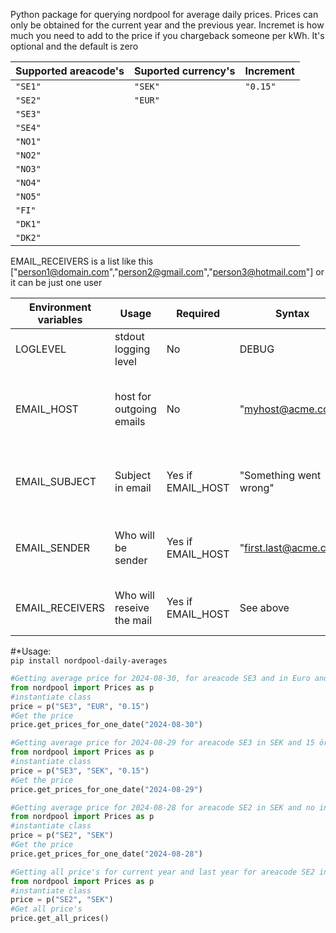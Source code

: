 
Python package for querying nordpool for average daily prices.
Prices can only be obtained for the current year and the previous year.
Incremet is how much you need to add to the price if you chargeback someone per kWh. It's optional and the default is zero

| Supported areacode's  | Suported currency's | Increment |
|-----------------------|---------------------|-----------|
| `"SE1"`               | `"SEK"`             | `"0.15"`  |
| `"SE2"`               | `"EUR"`             |
| `"SE3"`               | 
| `"SE4"`               | 
| `"NO1"`               | 
| `"NO2"`               | 
| `"NO3"`               | 
| `"NO4"`               | 
| `"NO5"`               | 
| `"FI"`                | 
| `"DK1"`               | 
| `"DK2"`               | 

EMAIL_RECEIVERS is a list like this ["person1@domain.com","person2@gmail.com","person3@hotmail.com"] or it can be just one user

| Environment variables | Usage                    | Required           | Syntax                   | Comment                                            |
|-----------------------|--------------------------|--------------------|--------------------------|----------------------------------------------------|
| LOGLEVEL              | stdout logging level     | No                 | DEBUG                    | Defaults to INFO if not used                       |
| EMAIL_HOST            | host for outgoing emails | No                 | "myhost@acme.com"        | If not existing no email error sending, port is 25 |
| EMAIL_SUBJECT         | Subject in email         | Yes if EMAIL_HOST  | "Something went wrong"   | What will in the subject for the email             |
| EMAIL_SENDER          | Who will be sender       | Yes if EMAIL_HOST  | "first.last@acme.com"    | Which email address will be sender                 |
| EMAIL_RECEIVERS       | Who will reseive the mail| Yes if EMAIL_HOST  | See above                | Who will receive the email(s)                      |


#*Usage:  
`pip install nordpool-daily-averages`  

~~~python
#Getting average price for 2024-08-30, for areacode SE3 and in Euro and 15 cents is added to the prices  
from nordpool import Prices as p
#instantiate class
price = p("SE3", "EUR", "0.15")
#Get the price
price.get_prices_for_one_date("2024-08-30")
~~~

~~~python
#Getting average price for 2024-08-29 for areacode SE3 in SEK and 15 öre is added to the prices  
from nordpool import Prices as p
#instantiate class
price = p("SE3", "SEK", "0.15")
#Get the price
price.get_prices_for_one_date("2024-08-29")
~~~

~~~python
#Getting average price for 2024-08-28 for areacode SE2 in SEK and no increment is added to the prices  
from nordpool import Prices as p
#instantiate class
price = p("SE2", "SEK")
#Get the price
price.get_prices_for_one_date("2024-08-28")
~~~

~~~python
#Getting all price's for current year and last year for areacode SE2 in SEK and no increment is added to the prices  
from nordpool import Prices as p
#instantiate class
price = p("SE2", "SEK")
#Get all price's
price.get_all_prices()
~~~

